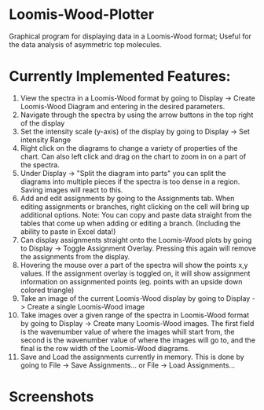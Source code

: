 # Loomis-Wood-Plotter
Graphical program for displaying data in a Loomis-Wood format; Useful for the data analysis of asymmetric top molecules.

# Currently Implemented Features:
1)  View the spectra in a Loomis-Wood format by going to Display -> Create Loomis-Wood Diagram and 
    entering in the desired parameters.
2)  Navigate through the spectra by using the arrow buttons in the top right of the display
3)  Set the intensity scale (y-axis) of the display by going to Display -> Set intensity Range
4)  Right click on the diagrams to change a variety of properties of the chart. Can also left click 
    and drag on the chart to zoom in on a part of the spectra. 
5)  Under Display -> "Split the diagram into parts" you can split the diagrams into multiple pieces 
    if the spectra is too dense in a region. Saving images will react to this.
6)  Add and edit assignments by going to the Assignments tab. When editing assignments or branches,
    right clicking on the cell will bring up additional options. Note: You can copy and paste
    data straight from the tables that come up when adding or editing a branch. (Including the ability
    to paste in Excel data!)
7)  Can display assignments straight onto the Loomis-Wood plots by going to Display
    -> Toggle Assignment Overlay. Pressing this again will remove the assignments from the display.
8)  Hovering the mouse over a part of the spectra will show the points x,y values. If the assignment
    overlay is toggled on, it will show assignment information on assignmented points (eg. points
    with an upside down colored triangle)
9)  Take an image of the current Loomis-Wood display by going to Display -> Create a single
    Loomis-Wood image
10) Take images over a given range of the spectra in Loomis-Wood format by going to Display ->
    Create many Loomis-Wood images. The first field is the wavenumber value of where the images
    whill start from, the second is the wavenumber value of where the images will go to, and the
    final is the row width of the Loomis-Wood diagrams.
11) Save and Load the assignments currently in memory. This is done by going to File -> Save Assignments...
    or File -> Load Assignments...

# Screenshots

